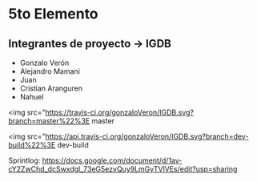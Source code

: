 
# 5to Elemento

Integrantes de proyecto -> **IGDB** 
-----------------------
* Gonzalo Verón
* Alejandro Mamani
* Juan
* Cristian Aranguren
* Nahuel

<img src="https://travis-ci.org/gonzaloVeron/IGDB.svg?branch=master%22%3E master 

<img src="https://api.travis-ci.org/gonzaloVeron/IGDB.svg?branch=dev-build%22%3E dev-build

Sprintlog: https://docs.google.com/document/d/1av-cY2ZwChd_dcSwxdgl_73eG5ezvQuy9LmGyTVlVEs/edit?usp=sharing
